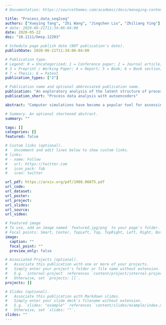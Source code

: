 ```yaml
---
# Documentation: https://sourcethemes.com/academic/docs/managing-content/

title: "Process_data_seq2seq"
authors: ["Xueying Tang", "Zhi Wang", "Jingchen Liu", "Zhiliang Ying"]
# date: 2020-06-21T11:34:06-04:00
date: 2020-05-22
doi: "10.1111/bmsp.12203"

# Schedule page publish date (NOT publication's date).
publishDate: 2020-06-21T11:34:06-04:00

# Publication type.
# Legend: 0 = Uncategorized; 1 = Conference paper; 2 = Journal article;
# 3 = Preprint / Working Paper; 4 = Report; 5 = Book; 6 = Book section;
# 7 = Thesis; 8 = Patent
publication_types: ["2"]

# Publication name and optional abbreviated publication name.
publication: "An exploratory analysis of the latent structure of process data via action sequence autoencoders"
publication_short: "Process data analysis with autoencoders"

abstract: "Computer simulations have become a popular tool for assessing complex skills such as problem‐solving. Log files of computer‐based items record the human–computer interactive processes for each respondent in full. The response processes are very diverse, noisy, and of non‐standard formats. Few generic methods have been developed to exploit the information contained in process data. In this paper we propose a method to extract latent variables from process data. The method utilizes a sequence‐to‐sequence autoencoder to compress response processes into standard numerical vectors. It does not require prior knowledge of the specific items and human–computer interaction patterns. The proposed method is applied to both simulated and real process data to demonstrate that the resulting latent variables extract useful information from the response processes."

# Summary. An optional shortened abstract.
summary: ""

tags: []
categories: []
featured: false

# Custom links (optional).
#   Uncomment and edit lines below to show custom links.
# links:
# - name: Follow
#   url: https://twitter.com
#   icon_pack: fab
#   icon: twitter

url_pdf: https://arxiv.org/pdf/1908.06075.pdf
url_code:
url_dataset:
url_poster:
url_project:
url_slides:
url_source:
url_video:

# Featured image
# To use, add an image named `featured.jpg/png` to your page's folder. 
# Focal points: Smart, Center, TopLeft, Top, TopRight, Left, Right, BottomLeft, Bottom, BottomRight.
image:
  caption: ""
  focal_point: ""
  preview_only: false

# Associated Projects (optional).
#   Associate this publication with one or more of your projects.
#   Simply enter your project's folder or file name without extension.
#   E.g. `internal-project` references `content/project/internal-project/index.md`.
#   Otherwise, set `projects: []`.
projects: []

# Slides (optional).
#   Associate this publication with Markdown slides.
#   Simply enter your slide deck's filename without extension.
#   E.g. `slides: "example"` references `content/slides/example/index.md`.
#   Otherwise, set `slides: ""`.
slides: ""
---
```

